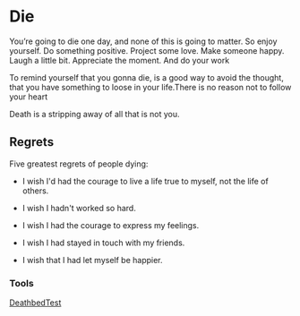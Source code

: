 # Die
You’re going to die one day, and none of this is going to matter. So enjoy yourself. Do something positive. Project some love. Make someone happy. Laugh a little bit. Appreciate the moment. And do your work

To remind yourself that you gonna die, is a good way to avoid the thought, that you have something to loose in your life.There is no reason not to follow your heart

Death is a stripping away of all that is not you.


## Regrets
Five greatest regrets of people dying:
- I wish I'd had the courage to live a life true to myself, not the life of others.

- I wish I hadn't worked so hard.

- I wish I had the courage to express my feelings.

- I wish I had stayed in touch with my friends.

- I wish that I had let myself be happier.

### Tools
[DeathbedTest](../Tools/DeathbedTest.md)